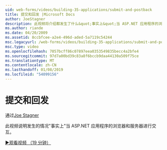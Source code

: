 ```yaml
---
uid: web-forms/videos/building-35-applications/submit-and-postback
title: 提交和回发 |Microsoft Docs
author: JoeStagner
description: 此视频将介绍都发生了什么&quot;事实上&quot;当 ASP.NET 应用程序的浏览器和服务器进行交互。
ms.author: riande
ms.date: 04/20/2009
ms.assetid: 8ccbfcee-a2e4-496d-aded-5a7119c54244
msc.legacyurl: /web-forms/videos/building-35-applications/submit-and-postback
msc.type: video
ms.openlocfilehash: 7057bcff86c07897eea0353549835becc4a2bfe4
ms.sourcegitcommit: 97d7a00bd39c83a8f6bccb9daa44130a509f75ce
ms.translationtype: MT
ms.contentlocale: zh-CN
ms.lasthandoff: 01/08/2019
ms.locfileid: "54099156"
---
```

<a name="submit-and-postback"></a>提交和回发
====================
通过[Joe Stagner](https://github.com/JoeStagner)

此视频说明发生的情况&quot;事实上&quot;当 ASP.NET 应用程序的浏览器和服务器进行交互。

[&#9654;观看视频 （19 分钟）](https://channel9.msdn.com/Blogs/ASP-NET-Site-Videos/submit-and-postback)
